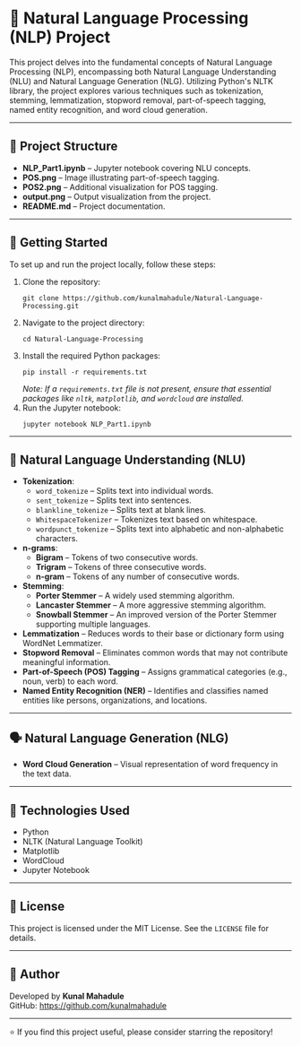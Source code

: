 <!DOCTYPE html>
<html lang="en">
<head>
  <meta charset="UTF-8">
  
</head>
<body>

  <h1>🧠 Natural Language Processing (NLP) Project</h1>

  <p>
    This project delves into the fundamental concepts of Natural Language Processing (NLP), encompassing both Natural Language Understanding (NLU) and Natural Language Generation (NLG). Utilizing Python's NLTK library, the project explores various techniques such as tokenization, stemming, lemmatization, stopword removal, part-of-speech tagging, named entity recognition, and word cloud generation.
  </p>

  <hr>

  <h2>📁 Project Structure</h2>
  <ul>
    <li><strong>NLP_Part1.ipynb</strong> – Jupyter notebook covering NLU concepts.</li>
    <li><strong>POS.png</strong> – Image illustrating part-of-speech tagging.</li>
    <li><strong>POS2.png</strong> – Additional visualization for POS tagging.</li>
    <li><strong>output.png</strong> – Output visualization from the project.</li>
    <li><strong>README.md</strong> – Project documentation.</li>
  </ul>

  <hr>

  <h2>🚀 Getting Started</h2>
  <p>To set up and run the project locally, follow these steps:</p>
  <ol>
    <li>Clone the repository:
      <pre><code>git clone https://github.com/kunalmahadule/Natural-Language-Processing.git</code></pre>
    </li>
    <li>Navigate to the project directory:
      <pre><code>cd Natural-Language-Processing</code></pre>
    </li>
    <li>Install the required Python packages:
      <pre><code>pip install -r requirements.txt</code></pre>
      <em>Note: If a <code>requirements.txt</code> file is not present, ensure that essential packages like <code>nltk</code>, <code>matplotlib</code>, and <code>wordcloud</code> are installed.</em>
    </li>
    <li>Run the Jupyter notebook:
      <pre><code>jupyter notebook NLP_Part1.ipynb</code></pre>
    </li>
  </ol>

  <hr>

  <h2>🧠 Natural Language Understanding (NLU)</h2>
  <ul>
    <li><strong>Tokenization</strong>:
      <ul>
        <li><code>word_tokenize</code> – Splits text into individual words.</li>
        <li><code>sent_tokenize</code> – Splits text into sentences.</li>
        <li><code>blankline_tokenize</code> – Splits text at blank lines.</li>
        <li><code>WhitespaceTokenizer</code> – Tokenizes text based on whitespace.</li>
        <li><code>wordpunct_tokenize</code> – Splits text into alphabetic and non-alphabetic characters.</li>
      </ul>
    </li>
    <li><strong>n-grams</strong>:
      <ul>
        <li><strong>Bigram</strong> – Tokens of two consecutive words.</li>
        <li><strong>Trigram</strong> – Tokens of three consecutive words.</li>
        <li><strong>n-gram</strong> – Tokens of any number of consecutive words.</li>
      </ul>
    </li>
    <li><strong>Stemming</strong>:
      <ul>
        <li><strong>Porter Stemmer</strong> – A widely used stemming algorithm.</li>
        <li><strong>Lancaster Stemmer</strong> – A more aggressive stemming algorithm.</li>
        <li><strong>Snowball Stemmer</strong> – An improved version of the Porter Stemmer supporting multiple languages.</li>
      </ul>
    </li>
    <li><strong>Lemmatization</strong> – Reduces words to their base or dictionary form using WordNet Lemmatizer.</li>
    <li><strong>Stopword Removal</strong> – Eliminates common words that may not contribute meaningful information.</li>
    <li><strong>Part-of-Speech (POS) Tagging</strong> – Assigns grammatical categories (e.g., noun, verb) to each word.</li>
    <li><strong>Named Entity Recognition (NER)</strong> – Identifies and classifies named entities like persons, organizations, and locations.</li>
  </ul>

  <hr>

  <h2>🗣️ Natural Language Generation (NLG)</h2>
  <ul>
    <li><strong>Word Cloud Generation</strong> – Visual representation of word frequency in the text data.</li>
  </ul>

  <hr>

  <h2>🔧 Technologies Used</h2>
  <ul>
    <li>Python</li>
    <li>NLTK (Natural Language Toolkit)</li>
    <li>Matplotlib</li>
    <li>WordCloud</li>
    <li>Jupyter Notebook</li>
  </ul>

  <hr>

  <h2>📄 License</h2>
  <p>
    This project is licensed under the MIT License. See the <code>LICENSE</code> file for details.
  </p>

  <hr>

  <h2>👤 Author</h2>
  <p>
    Developed by <strong>Kunal Mahadule</strong><br>
    GitHub: <a href="https://github.com/kunalmahadule" target="_blank">https://github.com/kunalmahadule</a>
  </p>

  <hr>

  <p>⭐ If you find this project useful, please consider starring the repository!</p>

</body>
</html>
